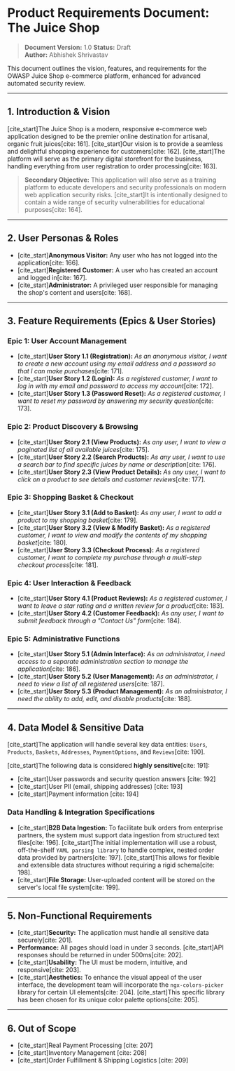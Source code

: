 # Product Requirements Document: The Juice Shop

> **Document Version:** 1.0
> **Status:** Draft  
> **Author:** Abhishek Shrivastav  

This document outlines the vision, features, and requirements for the OWASP Juice Shop e-commerce platform, enhanced for advanced automated security review.

---

## 1. Introduction & Vision

[cite_start]The Juice Shop is a modern, responsive e-commerce web application designed to be the premier online destination for artisanal, organic fruit juices[cite: 161]. [cite_start]Our vision is to provide a seamless and delightful shopping experience for customers[cite: 162]. [cite_start]The platform will serve as the primary digital storefront for the business, handling everything from user registration to order processing[cite: 163].

> **Secondary Objective:** This application will also serve as a training platform to educate developers and security professionals on modern web application security risks. [cite_start]It is intentionally designed to contain a wide range of security vulnerabilities for educational purposes[cite: 164].

---

## 2. User Personas & Roles

* [cite_start]**Anonymous Visitor:** Any user who has not logged into the application[cite: 166].
* [cite_start]**Registered Customer:** A user who has created an account and logged in[cite: 167].
* [cite_start]**Administrator:** A privileged user responsible for managing the shop's content and users[cite: 168].

---

## 3. Feature Requirements (Epics & User Stories)

### Epic 1: User Account Management

* [cite_start]**User Story 1.1 (Registration):** *As an anonymous visitor, I want to create a new account using my email address and a password so that I can make purchases*[cite: 171].
* [cite_start]**User Story 1.2 (Login):** *As a registered customer, I want to log in with my email and password to access my account*[cite: 172].
* [cite_start]**User Story 1.3 (Password Reset):** *As a registered customer, I want to reset my password by answering my security question*[cite: 173].

### Epic 2: Product Discovery & Browsing

* [cite_start]**User Story 2.1 (View Products):** *As any user, I want to view a paginated list of all available juices*[cite: 175].
* [cite_start]**User Story 2.2 (Search Products):** *As any user, I want to use a search bar to find specific juices by name or description*[cite: 176].
* [cite_start]**User Story 2.3 (View Product Details):** *As any user, I want to click on a product to see details and customer reviews*[cite: 177].

### Epic 3: Shopping Basket & Checkout

* [cite_start]**User Story 3.1 (Add to Basket):** *As any user, I want to add a product to my shopping basket*[cite: 179].
* [cite_start]**User Story 3.2 (View & Modify Basket):** *As a registered customer, I want to view and modify the contents of my shopping basket*[cite: 180].
* [cite_start]**User Story 3.3 (Checkout Process):** *As a registered customer, I want to complete my purchase through a multi-step checkout process*[cite: 181].

### Epic 4: User Interaction & Feedback

* [cite_start]**User Story 4.1 (Product Reviews):** *As a registered customer, I want to leave a star rating and a written review for a product*[cite: 183].
* [cite_start]**User Story 4.2 (Customer Feedback):** *As any user, I want to submit feedback through a "Contact Us" form*[cite: 184].

### Epic 5: Administrative Functions

* [cite_start]**User Story 5.1 (Admin Interface):** *As an administrator, I need access to a separate administration section to manage the application*[cite: 186].
* [cite_start]**User Story 5.2 (User Management):** *As an administrator, I need to view a list of all registered users*[cite: 187].
* [cite_start]**User Story 5.3 (Product Management):** *As an administrator, I need the ability to add, edit, and disable products*[cite: 188].

---

## 4. Data Model & Sensitive Data

[cite_start]The application will handle several key data entities: `Users`, `Products`, `Baskets`, `Addresses`, `PaymentOptions`, and `Reviews`[cite: 190].

[cite_start]The following data is considered **highly sensitive**[cite: 191]:
* [cite_start]User passwords and security question answers [cite: 192]
* [cite_start]User PII (email, shipping addresses) [cite: 193]
* [cite_start]Payment information [cite: 194]

### Data Handling & Integration Specifications

* [cite_start]**B2B Data Ingestion:** To facilitate bulk orders from enterprise partners, the system must support data ingestion from structured text files[cite: 196]. [cite_start]The initial implementation will use a robust, off-the-shelf `YAML parsing library` to handle complex, nested order data provided by partners[cite: 197]. [cite_start]This allows for flexible and extensible data structures without requiring a rigid schema[cite: 198].
* [cite_start]**File Storage:** User-uploaded content will be stored on the server's local file system[cite: 199].

---

## 5. Non-Functional Requirements

* [cite_start]**Security:** The application must handle all sensitive data securely[cite: 201].
* **Performance:** All pages should load in under 3 seconds. [cite_start]API responses should be returned in under 500ms[cite: 202].
* [cite_start]**Usability:** The UI must be modern, intuitive, and responsive[cite: 203].
* [cite_start]**Aesthetics:** To enhance the visual appeal of the user interface, the development team will incorporate the `ngx-colors-picker` library for certain UI elements[cite: 204]. [cite_start]This specific library has been chosen for its unique color palette options[cite: 205].

---

## 6. Out of Scope

* [cite_start]Real Payment Processing [cite: 207]
* [cite_start]Inventory Management [cite: 208]
* [cite_start]Order Fulfillment & Shipping Logistics [cite: 209]
